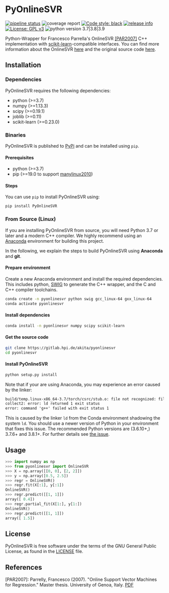 # PyOnlineSVR

[![pipeline status](https://github.com/CodeLionX/pyonlinesvr/actions/workflows/conda-python-test.yml/badge.svg)](https://github.com/CodeLionX/pyonlinesvr/actions/workflows/conda-python-test.yml)
![coverage report](https://img.shields.io/endpoint?url=https://gist.githubusercontent.com/CodeLionX/6762bee806477c52e079f21d2f252688/raw/pyonlinesvr__heads_main.json)
[![Code style: black](https://img.shields.io/badge/code%20style-black-000000.svg)](https://github.com/psf/black)
[![release info](https://img.shields.io/badge/Release-0.0.2-blue)](https://gitlab.hpi.de/akita/pyonlinesvr/-/releases/v0.0.2)
[![License: GPL v3](https://img.shields.io/badge/License-GPLv3-blue.svg)](https://www.gnu.org/licenses/gpl-3.0)
![python version 3.7|3.8|3.9](https://img.shields.io/badge/python-3.7%20%7C%203.8%20%7C%203.9-blue)

Python-Wrapper for Francesco Parrella's OnlineSVR [[PAR2007]](#PAR2007) C++ implementation with [scikit-learn](https://sklearn.org/)-compatible interfaces.
You can find more information about the OnlineSVR [here](http://onlinesvr.altervista.org/) and the original source code [here](https://github.com/fp2556/onlinesvr/tree/master/c%2B%2B).

## Installation

### Dependencies

PyOnlineSVR requires the following dependencies:

- python (>=3.7)
- numpy (>=1.13.3)
- scipy (>=0.19.1)
- joblib (>=0.11)
- scikit-learn (>=0.23.0)

### Binaries

PyOnlineSVR is published to [PyPi](https://pypi.org/project/PyOnlineSVR/) and can be installed using `pip`.

#### Prerequisites

- python (>=3.7)
- pip (>=19.0 to support [manylinux2010](https://github.com/pypa/manylinux))

#### Steps

You can use `pip` to install PyOnlineSVR using:

```sh
pip install PyOnlineSVR
```

### From Source (Linux)

If you are installing PyOnlineSVR from source, you will need Python 3.7 or later and a modern C++ compiler.
We highly recommend using an [Anaconda](https://www.anaconda.com/products/individual#download-section) environment for building this project.

In the following, we explain the steps to build PyOnlineSVR using **Anaconda** and **git**.

#### Prepare environment

Create a new Anaconda environment and install the required dependencies.
This includes python, [SWIG](http://swig.org/) to generate the C++ wrapper, and the C and C++ compiler toolchains.

```bash
conda create -n pyonlinesvr python swig gcc_linux-64 gxx_linux-64
conda activate pyonlinesvr
```

#### Install dependencies

```bash
conda install -n pyonlinesvr numpy scipy scikit-learn
```

#### Get the source code

```bash
git clone https://gitlab.hpi.de/akita/pyonlinesvr
cd pyonlinesvr
```

#### Install PyOnlineSVR

```bash
python setup.py install
```

Note that if your are using Anaconda, you may experience an error caused by the linker:

```txt
build/temp.linux-x86_64-3.7/torch/csrc/stub.o: file not recognized: file format not recognized
collect2: error: ld returned 1 exit status
error: command 'g++' failed with exit status 1
```

This is caused by the linker `ld` from the Conda environment shadowing the system `ld`.
You should use a newer version of Python in your environment that fixes this issue.
The recommended Python versions are (3.6.10+,) 3.7.6+ and 3.8.1+.
For further details see [the issue](https://github.com/ContinuumIO/anaconda-issues/issues/11152).

## Usage

```python
>>> import numpy as np
>>> from pyonlinesvr import OnlineSVR
>>> X = np.array([[0, 0], [2, 2]])
>>> y = np.array([0.5, 2.5])
>>> regr = OnlineSVR()
>>> regr.fit(X[:1], y[:1])
OnlineSVR()
>>> regr.predict([[1, 1]])
array([ 0.4])
>>> regr.partial_fit(X[1:], y[1:])
OnlineSVR()
>>> regr.predict([[1, 1]])
array([ 1.5])
```

## License

PyOnlineSVR is free software under the terms of the GNU General Public License, as found in the [LICENSE](./LICENSE) file.

## References

<a name="PAR2007">[PAR2007]</a>: Parrelly, Francesco (2007). "Online Support Vector Machines for Regression." Master thesis. University of Genoa, Italy. [PDF](http://onlinesvr.altervista.org/Research/Online%20Support%20Vector%20Regression%20(Parrella%20F.)%20[2007].pdf)
